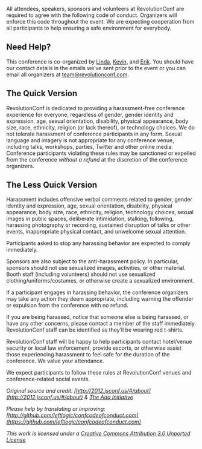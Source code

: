 All attendees, speakers, sponsors and volunteers at RevolutionConf are required to agree with the following code of conduct. Organizers will enforce this code throughout the event. We are expecting cooperation from all participants to help ensuring a safe environment for everybody.

## Need Help?

This conference is co-organized by [Linda](https://twitter.com/lynnaloo), [Kevin](https://twitter.com/1kevgriff), and [Erik](https://twitter.com/erikpmp). You should have our contact details in the emails we’ve sent prior to the event or you can email all organizers at [team@revolutionconf.com](mailto:team@revolutionconf.com).

## The Quick Version

RevolutionConf is dedicated to providing a harassment-free conference experience for everyone, regardless of gender, gender identity and expression, age, sexual orientation, disability, physical appearance, body size, race, ethnicity, religion (or lack thereof), or technology choices. We do not tolerate harassment of conference participants in any form. Sexual language and imagery is not appropriate for any conference venue, including talks, workshops, parties, Twitter and other online media. Conference participants violating these rules may be sanctioned or expelled from the conference _without a refund_ at the discretion of the conference organizers.

## The Less Quick Version

Harassment includes offensive verbal comments related to gender, gender identity and expression, age, sexual orientation, disability, physical appearance, body size, race, ethnicity, religion, technology choices, sexual images in public spaces, deliberate intimidation, stalking, following, harassing photography or recording, sustained disruption of talks or other events, inappropriate physical contact, and unwelcome sexual attention.

Participants asked to stop any harassing behavior are expected to comply immediately.

Sponsors are also subject to the anti-harassment policy. In particular, sponsors should not use sexualized images, activities, or other material. Booth staff (including volunteers) should not use sexualized clothing/uniforms/costumes, or otherwise create a sexualized environment.

If a participant engages in harassing behavior, the conference organizers may take any action they deem appropriate, including warning the offender or expulsion from the conference with no refund.

If you are being harassed, notice that someone else is being harassed, or have any other concerns, please contact a member of the staff immediately. RevolutionConf staff can be identified as they’ll be wearing red t-shirts.

RevolutionConf staff will be happy to help participants contact hotel/venue security or local law enforcement, provide escorts, or otherwise assist those experiencing harassment to feel safe for the duration of the conference. We value your attendance.

We expect participants to follow these rules at RevolutionConf venues and conference-related social events.

_Original source and credit: [http://2012.jsconf.us/#/about](http://2012.jsconf.us/#/about) & [The Ada Initiative](http://geekfeminism.wikia.com/wiki/Conference_anti-harassment/Policy)_

_Please help by translating or improving: [http://github.com/leftlogic/confcodeofconduct.com](https://github.com/leftlogic/confcodeofconduct.com)_

_This work is licensed under a [Creative Commons Attribution 3.0 Unported License](http://creativecommons.org/licenses/by/3.0/deed.en_US)_
